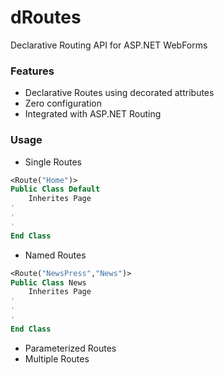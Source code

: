dRoutes
=======

Declarative Routing API for ASP.NET WebForms

### Features
* Declarative Routes using decorated attributes</li>
* Zero configuration</li>
* Integrated with ASP.NET Routing</li>

### Usage
* Single Routes
        
```vb
<Route("Home")>
Public Class Default
    Inherites Page
'
'
'
End Class
````

* Named Routes
          

```vb
<Route("NewsPress","News")>
Public Class News
    Inherites Page
'
'
'
End Class
```

* Parameterized Routes
* Multiple Routes
